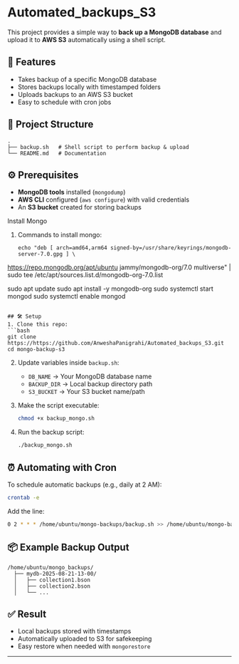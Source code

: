 # Automated_backups_S3


This project provides a simple way to **back up a MongoDB database** and upload it to **AWS S3** automatically using a shell script.

## 🚀 Features
- Takes backup of a specific MongoDB database  
- Stores backups locally with timestamped folders  
- Uploads backups to an AWS S3 bucket  
- Easy to schedule with cron jobs  

## 📂 Project Structure
```
.
├── backup.sh   # Shell script to perform backup & upload
└── README.md   # Documentation
```

## ⚙️ Prerequisites
- **MongoDB tools** installed (`mongodump`)  
- **AWS CLI** configured (`aws configure`) with valid credentials  
- An **S3 bucket** created for storing backups

Install Mongo
1. Commands to install mongo:
   ```
   echo "deb [ arch=amd64,arm64 signed-by=/usr/share/keyrings/mongodb-server-7.0.gpg ] \
https://repo.mongodb.org/apt/ubuntu jammy/mongodb-org/7.0 multiverse" | \
sudo tee /etc/apt/sources.list.d/mongodb-org-7.0.list

sudo apt update
sudo apt install -y mongodb-org
sudo systemctl start mongod
sudo systemctl enable mongod

   ```

## 🛠️ Setup
1. Clone this repo:
   ```bash
   git clone https://https://github.com/AnweshaPanigrahi/Automated_backups_S3.git
   cd mongo-backup-s3
   ```
2. Update variables inside `backup.sh`:
   - `DB_NAME` → Your MongoDB database name  
   - `BACKUP_DIR` → Local backup directory path  
   - `S3_BUCKET` → Your S3 bucket name/path  

3. Make the script executable:
   ```bash
   chmod +x backup_mongo.sh
   ```

4. Run the backup script:
   ```bash
   ./backup_mongo.sh
   ```

## ⏰ Automating with Cron
To schedule automatic backups (e.g., daily at 2 AM):
```bash
crontab -e
```
Add the line:
```bash
0 2 * * * /home/ubuntu/mongo-backups/backup.sh >> /home/ubuntu/mongo-backups/backup.log 2>&1
```

## 📦 Example Backup Output
```
/home/ubuntu/mongo_backups/
  ├── mydb-2025-08-21-13-00/
  │   ├── collection1.bson
  │   ├── collection2.bson
  │   └── ...
```

## ✅ Result
- Local backups stored with timestamps  
- Automatically uploaded to S3 for safekeeping  
- Easy restore when needed with `mongorestore`  

---

